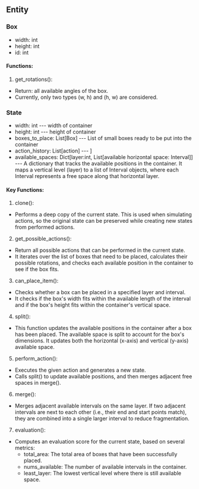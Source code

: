 ## Entity

### Box
- width: int
- height: int
- id: int
#### Functions:
1. get_rotations():
  - Return: all available angles of the box. 
  - Currently, only two types (w, h) and (h, w) are considered.

### State
- width: int --- width of container
- height: int --- height of container
- boxes_to_place: List[Box] --- List of small boxes ready to be put into the container
- action_history: List[action] ---                               ]
- available_spaces: Dict[layer:int, List[available horizontal space: Interval]] --- A dictionary that tracks the available positions in the container. It maps a vertical level (layer) to a list of Interval objects, where each Interval represents a free space along that horizontal layer.
#### Key Functions:
1. clone():
  - Performs a deep copy of the current state. This is used when simulating actions, so the original state can be preserved while creating new states from performed actions.
2. get_possible_actions():
  - Return all possible actions that can be performed in the current state.
  - It iterates over the list of boxes that need to be placed, calculates their possible rotations, and checks each available position in the container to see if the box fits.
3. can_place_item():
  - Checks whether a box can be placed in a specified layer and interval.
  - It checks if the box's width fits within the available length of the interval and if the box's height fits within the container's vertical space.
4. split():
  - This function updates the available positions in the container after a box has been placed. The available space is split to account for the box's dimensions. It updates both the horizontal (x-axis) and vertical (y-axis) available space.
5. perform_action():
  - Executes the given action and generates a new state.
  - Calls split() to update available positions, and then merges adjacent free spaces in merge().
6. merge():
  - Merges adjacent available intervals on the same layer. If two adjacent intervals are next to each other (i.e., their end and start points match), they are combined into a single larger interval to reduce fragmentation.
7. evaluation():
  - Computes an evaluation score for the current state, based on several metrics:
    - total_area: The total area of boxes that have been successfully placed.
    - nums_available: The number of available intervals in the container.
    - least_layer: The lowest vertical level where there is still available space.